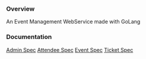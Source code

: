 ### Overview
An Event Management WebService made with GoLang

### Documentation
<a href="https://documenter.getpostman.com/view/34415611/2sB34hFfN8">Admin Spec</a>
<a href="https://documenter.getpostman.com/view/34415611/2sB34hFfN9">Attendee Spec</a>
<a href="https://documenter.getpostman.com/view/34415611/2sB34hFfNA">Event Spec</a>
<a href="https://documenter.getpostman.com/view/34415611/2sB34hFfNB">Ticket Spec</a>
